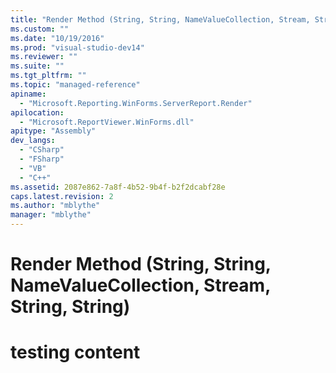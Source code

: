 ```yaml
---
title: "Render Method (String, String, NameValueCollection, Stream, String, String)"
ms.custom: ""
ms.date: "10/19/2016"
ms.prod: "visual-studio-dev14"
ms.reviewer: ""
ms.suite: ""
ms.tgt_pltfrm: ""
ms.topic: "managed-reference"
apiname: 
  - "Microsoft.Reporting.WinForms.ServerReport.Render"
apilocation: 
  - "Microsoft.ReportViewer.WinForms.dll"
apitype: "Assembly"
dev_langs: 
  - "CSharp"
  - "FSharp"
  - "VB"
  - "C++"
ms.assetid: 2087e862-7a8f-4b52-9b4f-b2f2dcabf28e
caps.latest.revision: 2
ms.author: "mblythe"
manager: "mblythe"
---
```

# Render Method (String, String, NameValueCollection, Stream, String, String)
# testing content